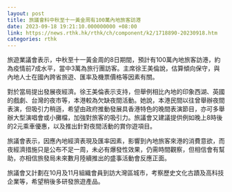 ```yaml
---
layout: post
title: 旅議會料中秋至十一黃金周有100萬內地旅客訪港
date: 2023-09-18 19:21:10.000000000 +08:00
link: https://news.rthk.hk/rthk/ch/component/k2/1718890-20230918.htm
categories: rthk
---
```


旅遊業議會表示，中秋至十一黃金周的8日期間，預計有100萬內地旅客訪港，約為疫情前7成水平，當中3萬為旅行團訪客。主席徐王美倫說，估算傾向保守，與內地人士在國內跨省旅遊、匯率及機票價格等因素有關。

對於當局提出發展夜經濟。徐王美倫表示支持，但舉例相比內地的印象西湖、英國的戲劇、台灣的夜市等，本港較為欠缺夜間活動。她說，本港民間以往曾舉辦夜間表演，但吸引力稍遜，希望由政府推動發展具香港特色的晚間表演節目，亦可多舉辦大型演唱會或小攤檔，加強對旅客的吸引力。旅議會又建議提供例如晚上8時後的2元乘車優惠，以及推出針對夜間活動的賞你遊項目。

旅議會表示，因應內地經濟表現及匯率因素，影響到內地旅客來港的消費意欲，而夜經濟措施只是公布不足一周，未必有爆發性效果，仍需時間觀察，但相信會有幫助，亦相信旅發局未來數月陸續推出的盛事活動會反應正面。

旅議會又計劃在10月及11月組織會員到訪大灣區城市，考察歷史文化古蹟及高科技企業等，希望稍後多研發旅遊產品。
